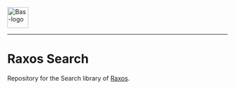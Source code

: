 <a href="https://bas.dev" target="_blank" rel="noopener">
	<img src="https://bmcdn.nl/assets/branding/logo.svg" alt="Bas-logo" height="48"/>
</a>

---

# Raxos Search

Repository for the Search library of [Raxos](https://github.com/basmilius/raxos).
